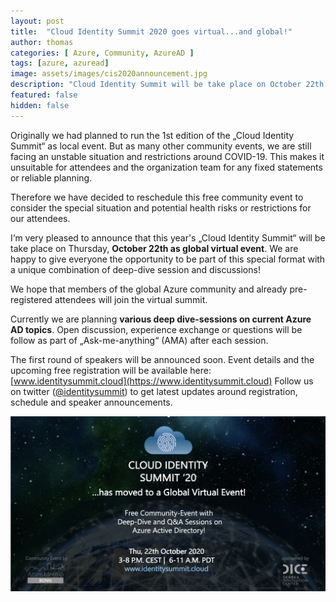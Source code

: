 ```yaml
---
layout: post
title:  "Cloud Identity Summit 2020 goes virtual...and global!"
author: thomas
categories: [ Azure, Community, AzureAD ]
tags: [azure, azuread]
image: assets/images/cis2020announcement.jpg
description: "Cloud Identity Summit will be take place on October 22th as global virtual event. Find out more about this free Azure community event in my latest announcement."
featured: false
hidden: false
---
```


Originally we had planned to run the 1st edition of the „Cloud Identity Summit“ as local event.
But as many other community events, we are still facing an unstable situation and restrictions around COVID-19. This makes it unsuitable for attendees and the organization team for any fixed statements or reliable planning.

Therefore we have decided to reschedule this free community event to consider the special situation and potential health risks or restrictions for our attendees. 

I‘m very pleased to announce that this year's „Cloud Identity Summit“ will be take place on Thursday, **October 22th as global virtual event**. We are happy to give everyone the opportunity to be part of this special format with a unique combination of deep-dive session and discussions!

We hope that members of the global Azure community and already pre-registered attendees will join the virtual summit.

Currently we are planning **various deep dive-sessions on current Azure AD topics**. Open discussion, experience exchange or questions will be follow as part of „Ask-me-anything“ (AMA) after each session.

The first round of speakers will be announced soon.
Event details and the upcoming free registration will be available here: [www.identitysummit.cloud](https://www.identitysummit.cloud)
Follow us on twitter ([@identitysummit](https://twitter.com/identitysummit)) to get latest updates around registration, schedule and speaker announcements.

![](../2020-07-15-cloud-identity-summit-goes-virtual/cis_2020_virtual_announcement.png)

